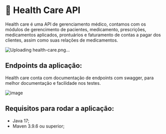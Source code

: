 # 💉 Health Care API

Health care é uma API de gerenciamento médico, contamos com os módulos de gerencimento de pacientes, medicamento, prescrições, medicamentos aplicados, prontuários e faturamento de contas a pagar dos clientes, assim como suas relações de medicamentos. 

![Uploading health-care.png…]()

## Endpoints da aplicação:

Health care conta com documentação de endpoints com swagger, para melhor documentação e facilidade nos testes.

![image](https://github.com/Rafael-Floriano/health-care/assets/93800616/59df4ef8-360b-42f6-b09b-000db7d257ad)

## Requisitos para rodar a aplicação:

- Java 17;
- Maven 3.9.6 ou superior;
